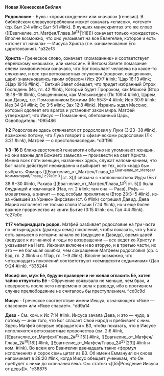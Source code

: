 **Новая Женевская Библия**

**Родословие** -  Букв.: «происхождение» или «начало» (генезис). В библейском словоупотреблении может означать «список», «отсчет» (ср. Быт 2:4 #link; Быт 5:1 #link). В лучших манускриптах это же слово ([[Евагнелие_от_Матфея/Глава_1#<sup>18</sup>|1:18]]) означает только «рождество». Вполне возможно, что оно указывает на все Евангелие, которое и есть «отсчет от начала» — Иисуса Христа (т.е. ознаменование Его царствования). ^a32ef3

**Христа** -  Греческое слово, означает «помазанник» и соответствует еврейскому «машиах», или «мессия». В Ветхом Завете помазание елеем символически означало, что Бог посылает человека на какое-то служение, и все три ветхозаветных служения (пророки, священники, цари) знаменовались таким образом (Исх 29:7 #link; 1Цар 16:13 #link; 3Цар 19:16 #link). 
ˇ
Ветхий Завет обещает, что придет избранный Отрок Господень (Ис, гл. 42 #link), Который будет Пророком, как Моисей (Втор 18:18−19 #link), Священником, как Мельхиседек (Пс 109:4 #link), Царем, как Давид, т.е. Помазанником Божиим (Ис 55:3−4 #link; Иер 30:9 #link; Иез 34:24 #link; Ос 3:5 #link; Зах 12:8 #link). Израиль ждал Мессию, который одолеет его врагов и установит закон мира. Матфей утверждает, что Иисус — Помазанник, обетованный Царь, Освободитель. ^095486

**1:2** Родословие здесь отличается от родословия у Луки (3:23−38 #link), возможно потому, что Лука говорит о «физическом» родословии (Лк 3:21 #link), Матфей — о престолонаследии. ^d3ff96

**1:3−16** В ближневосточной генеалогии обычно не упоминают женщин, но они важны для Божиего замысла — произвести на свет Христа. Имена всех пяти женщин, названных здесь, служат напоминанием, что Бог часто действует неожиданно и выбирает не тех, кого «надо бы» выбрать. Фамарь ([[Евагнелие_от_Матфея/Глава_1#<sup> Евагнелие_от_Матфея/Комментарий/Глава_1 c27e0c 3 </sup>|ст. 3]]) связана с «оплошностью» Иуды (Быт 38:6−30 #link), Рахава ([[Евагнелие_от_Матфея/Глава_1#<sup>5</sup>|ст. 5]]) была блудницей и язычницей (Нав, гл. 2 #link; там она — Раав), Руфь — моавитянка, а значит — под особым проклятием (Втор 23:3−5 #link), из-за «бывшей за Уриею» Вирсавии (ст. 6 #link) согрешил Давид. Дева Мария исполняет не только слова Исаии (7:14 #link), но и еще более важное пророчество из книги Бытие (3:15 #link; см. Гал 4:4 #link). ^c27e0c

**1:17 четырнадцать родов.** Матфей разбивает родословие на три части по четырнадцать (дважды семь) поколений, чтобы показать, что у Бога есть замысел в истории: начало ее (ведущее к Давиду), время царей (ведущее к изгнанию) и годы по возвращении — все ведет ко Христу и указывает на Него. Иехония включен и во вторую, и в третью части, но это — не большая ошибка, чем сокращение Матфеем родословия (ср. с Езд, гл. 2 #link и с 1Пар, гл. 1−9 #link). Вполне возможно, что четырнадцать поколений соответствуют «семидесяти седьминам» (Дан 9:24 #link). ^335244

**Иосиф же, муж Её, будучи праведен и не желая огласить Её, хотел тайно отпустить Её**  - Обручение связывало не меньше, чем брак, и неверность после него непременно вела к разводу, ибо в противном случае прелюбодеяние не считалось бы преступлением. ^cd0c9d

**Иисус** -  Греческое соответствие имени Иешуа, означающего «Яхве — спасение» или «Яхве спасает». ^dd9a14

**Дева** -  См. ком. к Ис 7:14 #link. Иисуса зачала Дева, и это — чудо, а потому — знак того, что Бог спасает Свой народ и пребывает с ним. Здесь Матфей впервые обращается к ВЗ, чтобы показать, что в Иисусе исполняются ветхозаветные пророчества (см. 2:6 #link, [[Евагнелие_от_Матфея/Глава_2#<sup>15</sup>|15]] #link, [[Евагнелие_от_Матфея/Глава_2#<sup>18</sup>|18]] #link, [[Евагнелие_от_Матфея/Глава_2#<sup>23</sup>|23]] #link и ком. #link). Во всем его Евангелии двенадцать таких «формул исполнения» и сорок семь цитат из ВЗ. Об имени Еммануил он снова напоминает в 28:20 #link, когда Иисус обещает ученикам, что Он пребудет с ними до скончания века. См. статью «[[55|Рождение Иисуса от девы]]». ^c38875